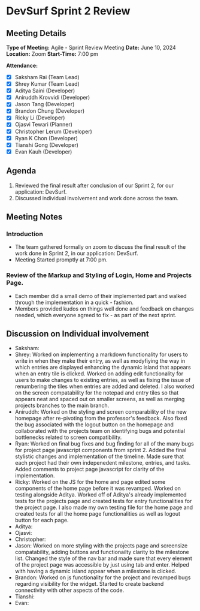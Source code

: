 # DevSurf Sprint 2 Review

## Meeting Details
**Type of Meeting:** Agile - Sprint Review Meeting
**Date:** June 10, 2024  
**Location:** Zoom
**Start-Time:** 7:00 pm

**Attendance:**    
- [x] Saksham Rai (Team Lead)
- [x] Shrey Kumar (Team Lead)
- [x] Aditya Saini (Developer)
- [x] Aniruddh Krovvidi (Developer)
- [x] Jason Tang (Developer)
- [x] Brandon Chung (Developer)
- [x] Ricky Li (Developer)
- [x] Ojasvi Tewari (Planner)
- [x] Christopher Lerum (Developer)
- [x] Ryan K Chon (Developer)
- [x] Tianshi Gong (Developer)
- [x] Evan Kauh (Developer) 

## Agenda
1. Reviewed the final result after conclusion of our Sprint 2, for our application: DevSurf.
2. Discussed individual involvement and work done across the team. 

## Meeting Notes

### Introduction
- The team gathered formally on zoom to discuss the final result of the work done in Sprint 2, in our application: DevSurf.
- Meeting Started promptly at 7:00 pm.


### Review of the Markup and Styling of Login, Home and Projects Page. 
- Each member did a small demo of their implemented part and walked through the implementation in a quick - fashion. 
- Members provided kudos on things well done and feedback on changes needed, which everyone agreed to fix - as part of the next sprint.


## Discussion on Individual involvement
- Saksham:
- Shrey: Worked on implementing a markdown functionality for users to write in when they make their entry, as well as modyfiying the way in which entries are displayed enhancing the dynamic island that appears when an entry tile is clicked. Worked on adding edit functionality for users to make changes to existing entries, as well as fixing the issue of renumbering the tiles when entries are added and deleted. I also worked on the screen compatability for the notepad and entry tiles so that appears neat and spaced out on smaller screens, as well as merging projects branches to the main branch.  
- Aniruddh: Worked on the styling and screen comparability of the new homepage after re-pivoting from the professor's feedback. Also fixed the bug associated with the logout button on the homepage and collaborated with the projects team on identifying bugs and potential bottlenecks related to screen compatibility. 
- Ryan: Worked on final bug fixes and bug finding for all of the many bugs for project page javascript components from sprint 2. Added the final stylistic changes and implementation of the timeline. Made sure that each project had their own indepenedent milestone, entries, and tasks. Added comments to project page javascript for clarity of the implementation.
- Ricky: Worked on the JS for the home and page edited some components of the home page before it was revamped. Worked on testing alongside Aditya. Worked off of Aditya's already implemented tests for the projects page and created tests for entry functionalities for the project page. I also made my own testing file for the home page and created tests for all the home page functionalities as well as logout button for each page.
- Aditya:
- Ojasvi:
- Christopher:
- Jason: Worked on more styling with the projects page and screensize compatability, adding buttons and functionailty clarity to the milestone list. Changed the style of the nav bar and made sure that every element of the project page was accessible by just using tab and enter. Helped with having a dynamic island appear when a milestone is clicked.
- Brandon: Worked on js functionality for the project and revamped bugs regarding visibility for the widget. Started to create backend connectivity with other aspects of the code.  
- Tianshi:
- Evan: 

